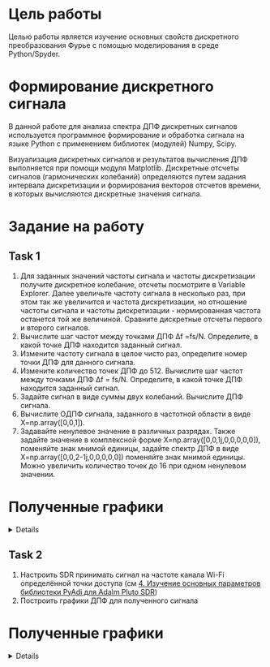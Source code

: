 # Цель работы
Целью работы является изучение основных свойств дискретного преобразования Фурье с помощью моделирования в среде Python/Spyder.

# Формирование дискретного сигнала
В данной работе для анализа спектра ДПФ дискретных сигналов используется программное формирование и обработка сигнала на языке Python c применением библиотек (модулей) Numpy, Scipy. 

Визуализация дискретных сигналов и результатов вычисления ДПФ выполняется при помощи модуля Matplotlib.
Дискретные отсчеты сигналов (гармонических колебаний) определяются путем задания интервала дискретизации и формирования векторов отсчетов времени, в которых вычисляются дискретные значения сигнала.

# Задание на работу
## Task 1
1. Для заданных значений частоты сигнала и частоты дискретизации получите дискретное колебание, отсчеты посмотрите в Variable Explorer. Далее увеличьте частоту сигнала в несколько раз, при этом так же увеличится и частота дискретизации, но отношение частоты сигнала и частоты дискретизации - нормированная частота останется той же величиной.
Сравните дискретные отсчеты первого и второго сигналов.
2. Вычислите шаг частот между точками ДПФ ∆f =fs/N. Определите, в какой точке ДПФ находится заданный сигнал.
3. Измените частоту сигнала в целое чисто раз, определите номер точки
ДПФ для данного сигнала.
4. Измените количество точек ДПФ до 512. Вычислите шаг частот между
точками ДПФ ∆f = fs/N. Определите, в какой точке ДПФ находится заданный сигнал.
5. Задайте сигнал в виде суммы двух колебаний. Вычислите ДПФ сигнала.
6. Вычислите ОДПФ сигнала, заданного в частотной области в виде X=np.array([0,0,1]).
7. Задавайте ненулевое значение в различных разрядах. Также задайте значение в комплексной форме X=np.array([0,0,1j,0,0,0,0,0]), поменяйте знак мнимой единицы, задайте спектр ДПФ в виде X=np.array([0,0,2-1j,0,0,0,0,0]) поменяйте знак мнимой единицы. Можно увеличить количество точек до 16 при одном ненулевом значении.

# Полученные графики
<details>

  ![ДПФ](task1_thirdparty/ДПФ.jpg)
  
  ДПФ

  ![Модуль ДПФ](task1_thirdparty/Модуль%20ДПФ.jpg)
  
  Модуль ДПФ

  ![ОДПФ](task1_thirdparty/ОДПФ.jpg)
  
  ОДПФ

  ![ОДПФ](task1_thirdparty/ОДПФ%20для%20комплексного%20числа.jpg)
  
  ОДПФ для комплексного числа

  ![ОДПФ](task1_thirdparty/ОДПФ%20для%20комплексного%20числа_2.jpg)
  
  ОДПФ и ОДПФ для комплексного числа

  ![ОДПФ](task1_thirdparty/Сумма%20сигналов.jpg)
  
  ОДПФ для суммы сигналов

  ![ОДПФ](task1_thirdparty/ОДПФ%20task%206.jpg)
  
  Спектрограмма суммы сигналов

</details>

## Task 2
1. Настроить SDR принимать сигнал на частоте канала Wi-Fi определённой точки доступа (см [4. Изучение основных параметров библиотеки PyAdi для Adalm Pluto SDR](../prac4)) 
2. Построить графики ДПФ для полученного сигнала

# Полученные графики

<details>

  ![S](task2_thirdparty/S1.png)

  ![S](task2_thirdparty/S2.png)

  ![S](task2_thirdparty/S3.png)

  ![S](task2_thirdparty/S4.png)

  ![S](task2_thirdparty/S5.png)

  ![S](task2_thirdparty/S6.png)

  ![S](task2_thirdparty/S7.png)

  ![S](task2_thirdparty/S8.png)

  ![S](task2_thirdparty/S9.png)

  ![S](task2_thirdparty/S10.png)
</details>
